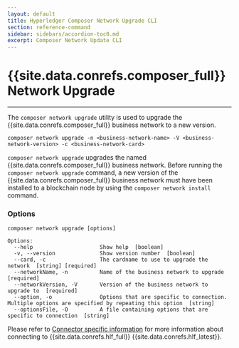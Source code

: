 ```yaml
---
layout: default
title: Hyperledger Composer Network Upgrade CLI
section: reference-command
sidebar: sidebars/accordion-toc0.md
excerpt: Composer Network Update CLI
---
```


# {{site.data.conrefs.composer_full}} Network Upgrade

---

The `composer network upgrade` utility is used to upgrade the {{site.data.conrefs.composer_full}} business network to a new version.

```
composer network upgrade -n <business-network-name> -V <business-network-version> -c <business-network-card>
```

`composer network upgrade` upgrades the named {{site.data.conrefs.composer_full}} business network. Before running the `composer network upgrade` command, a new version of the {{site.data.conrefs.composer_full}} business network must have been installed to a blockchain node by using the `composer network install` command.

### Options

```
composer network upgrade [options]

Options:
  --help                     Show help  [boolean]
  -v, --version              Show version number  [boolean]
  --card, -c                 The cardname to use to upgrade the network  [string] [required]
  --networkName, -n          Name of the business network to upgrade  [required]
  --networkVersion, -V       Version of the business network to upgrade to  [required]
  --option, -o               Options that are specific to connection. Multiple options are specified by repeating this option  [string]
  --optionsFile, -O          A file containing options that are specific to connection  [string]
```

Please refer to [Connector specific information](../managing/connector-information.html) for more information about connecting to {{site.data.conrefs.hlf_full}} {{site.data.conrefs.hlf_latest}}.
